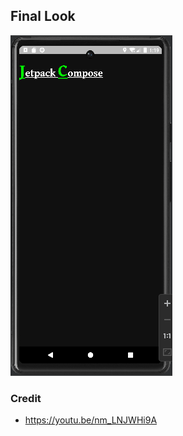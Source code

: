 ## Final Look

![experiment2-screenshot](https://github.com/SalmaKHD/AndroidStudioProjects/blob/main/JepackCompose/composables/Experiment2/experiment2-screenshot.PNG?raw=true)
### Credit
- https://youtu.be/nm_LNJWHi9A

